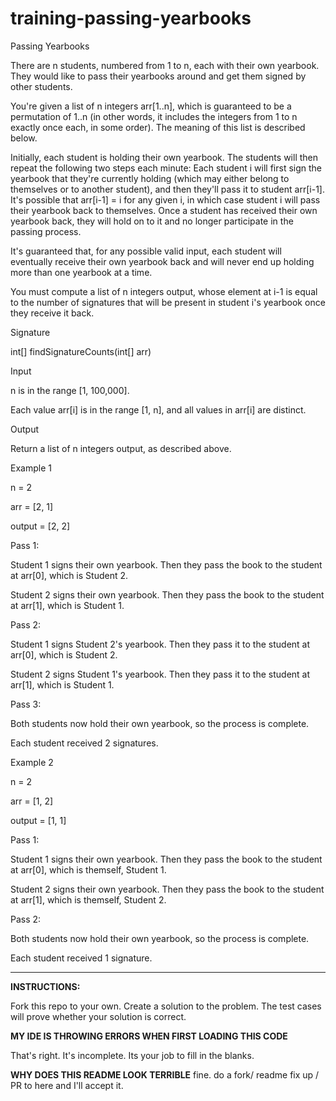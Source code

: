 # training-passing-yearbooks


Passing Yearbooks

There are n students, numbered from 1 to n, each with their own yearbook. They would like to pass their yearbooks around and get them signed by other students.

You're given a list of n integers arr[1..n], which is guaranteed to be a permutation of 1..n (in other words, it includes the integers from 1 to n exactly once each, in some order). The meaning of this list is described below.

Initially, each student is holding their own yearbook. The students will then repeat the following two steps each minute: Each student i will first sign the yearbook that they're currently holding (which may either belong to themselves or to another student), and then they'll pass it to student arr[i-1]. It's possible that arr[i-1] = i for any given i, in which case student i will pass their yearbook back to themselves. Once a student has received their own yearbook back, they will hold on to it and no longer participate in the passing process.

It's guaranteed that, for any possible valid input, each student will eventually receive their own yearbook back and will never end up holding more than one yearbook at a time.

You must compute a list of n integers output, whose element at i-1 is equal to the number of signatures that will be present in student i's yearbook once they receive it back.

Signature

int[] findSignatureCounts(int[] arr)

Input

n is in the range [1, 100,000].

Each value arr[i] is in the range [1, n], and all values in arr[i] are distinct.

Output

Return a list of n integers output, as described above.

Example 1

n = 2

arr = [2, 1]

output = [2, 2]

Pass 1:

Student 1 signs their own yearbook. Then they pass the book to the student at arr[0], which is Student 2.

Student 2 signs their own yearbook. Then they pass the book to the student at arr[1], which is Student 1.

Pass 2:

Student 1 signs Student 2's yearbook. Then they pass it to the student at arr[0], which is Student 2.

Student 2 signs Student 1's yearbook. Then they pass it to the student at arr[1], which is Student 1.

Pass 3:

Both students now hold their own yearbook, so the process is complete.

Each student received 2 signatures.

Example 2

n = 2

arr = [1, 2]

output = [1, 1]

Pass 1:

Student 1 signs their own yearbook. Then they pass the book to the student at arr[0], which is themself, Student 1.

Student 2 signs their own yearbook. Then they pass the book to the student at arr[1], which is themself, Student 2.

Pass 2:

Both students now hold their own yearbook, so the process is complete.

Each student received 1 signature.

---
**INSTRUCTIONS:**

Fork this repo to your own. Create a solution to the problem. The test cases will prove whether your solution is correct.


**MY IDE IS THROWING ERRORS WHEN FIRST LOADING THIS CODE**

That's right. It's incomplete. Its your job to fill in the blanks.

**WHY DOES THIS README LOOK TERRIBLE**
fine. do a fork/ readme fix up / PR to here and I'll accept it.
